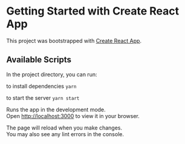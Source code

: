# Getting Started with Create React App

This project was bootstrapped with [Create React App](https://github.com/facebook/create-react-app).

## Available Scripts

In the project directory, you can run:

to install dependencies
`yarn` 

to start the server
`yarn start`

Runs the app in the development mode.\
Open [http://localhost:3000](http://localhost:3000) to view it in your browser.

The page will reload when you make changes.\
You may also see any lint errors in the console.

